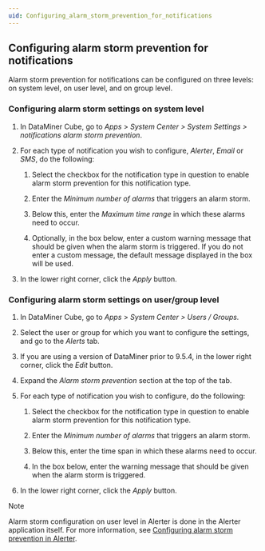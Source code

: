 ```yaml
---
uid: Configuring_alarm_storm_prevention_for_notifications
---
```


## Configuring alarm storm prevention for notifications

Alarm storm prevention for notifications can be configured on three levels: on system level, on user level, and on group level.

### Configuring alarm storm settings on system level

1. In DataMiner Cube, go to *Apps* > *System Center \> System Settings \> notifications alarm storm prevention*.

2. For each type of notification you wish to configure, *Alerter*, *Email* or *SMS*, do the following:

    1. Select the checkbox for the notification type in question to enable alarm storm prevention for this notification type.

    2. Enter the *Minimum number of alarms* that triggers an alarm storm.

    3. Below this, enter the *Maximum time range* in which these alarms need to occur.

    4. Optionally, in the box below, enter a custom warning message that should be given when the alarm storm is triggered. If you do not enter a custom message, the default message displayed in the box will be used.

3. In the lower right corner, click the *Apply* button.

### Configuring alarm storm settings on user/group level

1. In DataMiner Cube, go to *Apps* > *System Center \> Users / Groups.*

2. Select the user or group for which you want to configure the settings, and go to the *Alerts* tab.

3. If you are using a version of DataMiner prior to 9.5.4, in the lower right corner, click the *Edit* button.

4. Expand the *Alarm storm prevention* section at the top of the tab.

5. For each type of notification you wish to configure, do the following:

    1. Select the checkbox for the notification type in question to enable alarm storm prevention for this notification type.

    2. Enter the *Minimum number of alarms* that triggers an alarm storm.

    3. Below this, enter the time span in which these alarms need to occur.

    4. In the box below, enter the warning message that should be given when the alarm storm is triggered.

6. In the lower right corner, click the *Apply* button.

> [!NOTE]
> Alarm storm configuration on user level in Alerter is done in the Alerter application itself. For more information, see [Configuring alarm storm prevention in Alerter](xref:Configuring_DMS_Alerter#configuring-alarm-storm-prevention-in-alerter).
>
